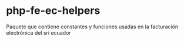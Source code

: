 # php-fe-ec-helpers
Paquete que contiene constantes y funciones usadas en la facturación electrónica del sri ecuador
